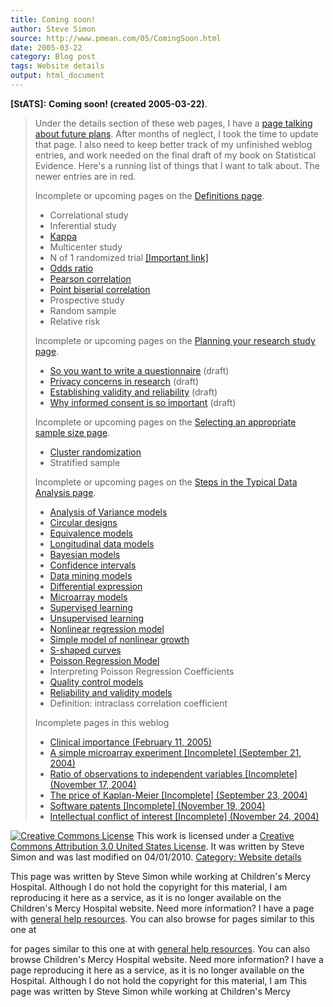 ```yaml
---
title: Coming soon!
author: Steve Simon
source: http://www.pmean.com/05/ComingSoon.html
date: 2005-03-22
category: Blog post
tags: Website details
output: html_document
---
```

**[StATS]:** **Coming soon! (created 2005-03-22)**.

> Under the details section of these web pages, I have a [page talking
> about future plans](../00/future.html). After months of neglect, I
> took the time to update that page. I also need to keep better track of
> my unfinished weblog entries, and work needed on the final draft of my
> book on Statistical Evidence. Here\'s a running list of things that I
> want to talk about. The newer entries are in red.
>
> Incomplete or upcoming pages on the [Definitions
> page](../definitions.html).
>
> -   Correlational study
> -   Inferential study
> -   [Kappa](www.childrensmercy.org/definitions/kappa.htm)
> -   Multicenter study
> -   N of 1 randomized trial [\[Important
>     link\]](http://bmj.bmjjournals.com/cgi/content/full/317/7157/537)
> -   [Odds ratio](www.childrensmercy.org/definitions/or.htm)
> -   [Pearson
>     correlation](www.childrensmercy.org/definitions/correlation.htm)
> -   [Point biserial
>     correlation](www.childrensmercy.org/definitions/biserial.htm)
> -   Prospective study
> -   Random sample
> -   Relative risk
>
> Incomplete or upcoming pages on the [Planning your research study
> page](../plan.asp).
>
> -   [So you want to write a questionnaire](../plan/questionnaire.ASP)
>     (draft)
> -   [Privacy concerns in research](../plan/privacy.asp) (draft)
> -   [Establishing validity and reliability](../plan/validity.asp)
>     (draft)
> -   [Why informed consent is so important](../plan/consent.asp)
>     (draft)
>
> Incomplete or upcoming pages on the [Selecting an appropriate sample
> size page](../size.asp).
>
> -   [Cluster randomization](../size/cluster.asp)
> -   Stratified sample
>
> Incomplete or upcoming pages on the [Steps in the Typical Data
> Analysis page](../model.asp).
>
> -   [Analysis of Variance models](../model/anova.asp)
> -   [Circular designs](../model/circular.asp)
> -   [Equivalence models](../model/equivalence.asp)
> -   [Longitudinal data models](../model/longitudinal.asp)
> -   [Bayesian models](../model/bayesian.asp)
> -   [Confidence intervals](../model/confidence.asp)
> -   [Data mining models](../model/datamining.asp)
> -   [Differential
>     expression](../model/arrayDifferentialExpression.htm)
> -   [Microarray models](../model/array.asp)
> -   [Supervised learning](../model/arraySupervisedLearning.htm)
> -   [Unsupervised learning](../model/arrayUnsupervisedLearning.htm)
> -   [Nonlinear regression model](../model/nonlinear.asp)
> -   [Simple model of nonlinear growth](../model/nonlinear_growth.asp)
> -   [S-shaped curves](../model/scurve.asp)
> -   [Poisson Regression Model](../model/poisson.asp)
> -   Interpreting Poisson Regression Coefficients
> -   [Quality control models](../model/quality.asp)
> -   [Reliability and validity models](../model/reliability.asp)
> -   Definition: intraclass correlation coefficient
>
> Incomplete pages in this weblog
>
> -   [Clinical importance (February 11, 2005)](ClinicalImportance.html)
> -   [A simple microarray experiment \[Incomplete\] (September
>     21, 2004)](../04/SimpleMicroarray.asp)
> -   [Ratio of observations to independent variables \[Incomplete\]
>     (November 17, 2004)](../04/RatioObsIvs.asp)
> -   [The price of Kaplan-Meier \[Incomplete\] (September
>     23, 2004)](../04/PriceKaplanMeier.asp)
> -   [Software patents \[Incomplete\] (November
>     19, 2004)](../04/SoftwarePatents.asp)
> -   [Intellectual conflict of interest \[Incomplete\] (November
>     24, 2004)](../04/IntellectualCOI.asp)

[![Creative Commons
License](http://i.creativecommons.org/l/by/3.0/us/80x15.png)](http://creativecommons.org/licenses/by/3.0/us/)
This work is licensed under a [Creative Commons Attribution 3.0 United
States License](http://creativecommons.org/licenses/by/3.0/us/). It was
written by Steve Simon and was last modified on 04/01/2010. [Category:
Website details](../category/WebsiteDetails.html)

This page was written by Steve Simon while working at Children\'s Mercy
Hospital. Although I do not hold the copyright for this material, I am
reproducing it here as a service, as it is no longer available on the
Children\'s Mercy Hospital website. Need more information? I have a page
with [general help resources](../GeneralHelp.html). You can also browse
for pages similar to this one at
<!---More--->
for pages similar to this one at
with [general help resources](../GeneralHelp.html). You can also browse
Children\'s Mercy Hospital website. Need more information? I have a page
reproducing it here as a service, as it is no longer available on the
Hospital. Although I do not hold the copyright for this material, I am
This page was written by Steve Simon while working at Children\'s Mercy

<!---Do not use
**[StATS]:** **Coming soon! (created 2005-03-22)**.
This page was written by Steve Simon while working at Children\'s Mercy
Hospital. Although I do not hold the copyright for this material, I am
reproducing it here as a service, as it is no longer available on the
Children\'s Mercy Hospital website. Need more information? I have a page
with [general help resources](../GeneralHelp.html). You can also browse
for pages similar to this one at
--->


